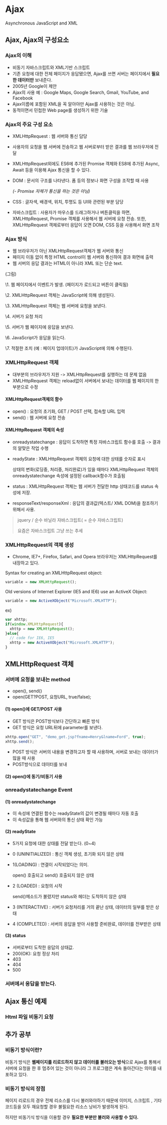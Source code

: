 # Ajax

Asynchronous JavaScript and XML

## Ajax, Ajax의 구성요소

### Ajax의 이해

- 비동기 자바스크립트와 XML기반 스크립트
- 기존 요청에 대한 전체 페이지가 응답됐으면, Ajax를 쓰면 서버는 페이지에서 **필요한 데이터만** 보내준다.
- 2005년 Google이 제안
- Ajax의 사용 예 : Google Maps, Google Search, Gmail, YouTube, and Facebook
- Ajax이름에 포함된 XML을 꼭 알아야만 Ajax를 사용하는 것은 아님.
- 동적이면서 민첩한 Web page를 생성하기 위한 기술



### Ajax의 주요 구성 요소

- XMLHttpRequest : 웹 서버와 통신 담당

- 사용자의 요청을 웹 서버에 전송하고 웹 서버로부터 받은 결과를 웹 브라우저에 전달

- XMLHttpRequest외에도 ES6에 추가된 Promise 객체와 ES8에 추가된 Async, Await 등을 이용해 Ajax 통신을 할 수 있다.

- DOM : 문서의 구조를 나타낸다. 폼 등의 정보나 화면 구성을 조작할 때 사용

  *(\- Promise 자체가 통신을 하는 것은 아님)*

- CSS : 글자색, 배경색, 위치, 투명도 등 UI와 관련된 부분 담당

- 자바스크립트 : 사용자가 마우스를 드래그하거나 버튼클릭을 하면, XMLHttpRequest, Promise 객체를 사용해서 웹 서버에 요청 전송. 또한, XMLHttpRequest 객체로부터 응답이 오면 DOM, CSS 등을 사용해서 화면 조작



### Ajax 방식

- 웹 브라우저가 아닌 XMLHttpRequest객체가 웹 서버와 통신
- 페이지 이동 없이 특정 HTML control이 웹 서버와 통신하여 결과 화면에 출력
- 웹 서버의 응답 결과는 HTML이 아니라 XML 또는 단순 text.

(그림)



\1. 웹 페이지에서 이벤트가 발생. (페이지가 로드되고 버튼이 클릭됨)

\2. XMLHttpRequest 객체는 JavaScript에 의해 생성된다.

\3. XMLHttpRequest 객체는 웹 서버에 요청을 보낸다.

\4. 서버가 요청 처리

\5. 서버가 웹 페이지에 응답을 보낸다.

\6. JavaScript가 응답을 읽는다.

\7. 적절한 조치 (예 : 페이지 업데이트)가 JavaScript에 의해 수행된다.



### XMLHttpRequest 객체

- 대부분의 브라우저가 지원 -> XMLHttpRequest를 실행하는 데 문제 없음
- XMLHttpRequest 객체는 reload없이 서버에서 보내는 데이터를 웹 페이지의 한 부분으로 수정

#### XMLHttpRequest객체의  함수

- open() : 요청의 초기화, GET / POST 선택, 접속할 URL 입력
- send() : 웹 서버에 요청 전송

#### XMLHttpRequest 객체의 속성

- onreadystatechange : 응답이 도착하면 특정 자바스크립트 함수를 호출 -> 결과의 알맞은 작업 수행

- readyState :  XMLHttpRequest 객체의 요청에 대한 상태를 숫자로 표시

  상태의 변화(로딩중, 처리중, 처리완료)가 있을 때마다 XMLHttpRequest 객체의 onreadystatechange 속성에 설정된 callback함수가 호출됨

- status : XMLHttpRequest 객체는 웹 서버가 전달한  http 상태코드를 status 속성에 저장.

- responseText/responseXml : 응답의 결과값(텍스트/ XML DOM)을 참조하기 위해서 사용. 

> jquery / 순수 바닐라 자바스크립트( = 순수 자바스크립트)
>
> 요즘은 자바스크립트 그냥 쓰는 추세



### XMLHttpRequest의 객체 생성

- Chrome, IE7+, Firefox, Safari, and Opera 브라우저는 XMLHttpRequest를 내장하고 있다.

Syntax for creating an XMLHttpRequest object:

```js
variable = new XMLHttpRequest();
```

Old versions of Internet Explorer (IE5 and IE6) use an ActiveX Object:

```js
variable = new ActiveXObject("Microsoft.XMLHTTP");
```

ex)

```js
var xhttp;
if(window.XMLHttpRequest){
  xhttp = new XMLHttpRequest();
}else{
  // code for IE6, IE5
  xhttp = new ActiveXObject("Microsoft.XMLHTTP");
}
```



## XMLHttpRequest 객체

### 서버에 요청을 보내는 method

- open(), send()
- open(GET?POST, 요청URL, true/false);



#### (1) open()에 GET/POST 사용

- GET 방식은 POST방식보다 간단하고 빠른 방식
- GET 방식은 요청 URL뒤에 parameter를 보낸다.

```js
xhttp.open("GET", "demo_get.jsp?fname=Henry&lname=Ford", true);
xhttp.send();
```

- POST 방식은 서버의 내용을 변경하고자 할 때 사용하며, 서버로 보내는 데이터가 많을 때 사용
- POST방식으로 데이터를 보내







#### (2) open()에 동기/비동기 사용



### onreadystatechange Event



#### (1) onreadystatechange

- 이 속성에 연결된 함수는 readyState의 값이 변경될 때마다 자동 호출
- 이 속성값을 통해 웹 서버와의 통신 상태 확인 가능

#### (2) readyState

- 5가지 요청에 대한 상태를 전달 받는다. (0~4)

- 0 (UNINITIALIZED) : 통신 객체 생성,  초기화 되지 않은 상태 

- 1(LOADING) : 연결이 시작되었다는 의미. 

  open() 호출되고 send() 호출되지 않은 상태 

- 2 (LOADED) : 요청의 시작  

  send()메소드가 불렸지만 status와 헤더는 도착하지 않은 상태

- 3 (INTERACTIVE) : 서버가 요청처리를 거의 끝난 상태, 데이터의 일부를 받은 상태

- 4 (COMPLETED) : 서버의 응답을 받아 사용할 준비완료, 데이터를 전부받은 상태





#### (3) status

- 서버로부터 도착한 응답의 상태값.
- 200(OK): 요청 정상 처리
- 403
- 404
- 500



### 서버에서 응답을 받는다.









## Ajax 통신 예제

### Html 파일 비동기 요청





























## 추가 공부

### 비동기 방식이란?

비동기 방식은 **웹페이지를 리로드하지 않고 데이터를 불러오는 방식**으로 Ajax를 통해서 서버에 요청을 한 후 멈추어 있는 것이 아니라 그 프로그램은 계속 돌아간다는 의미를 내포하고 있다.



### 비동기 방식의 장점

페이지 리로드의 경우 전체 리소스를 다시 불러와야하기 때문에 이미지, 스크립트 , 기타 코드등을 모두 재요청할 경우 불필요한 리소스 낭비가 발생하게 된다.

하지만 비동기식 방식을 이용할 경우 **필요한 부분만 불러와 사용할 수 있다.**





































